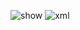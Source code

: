 ![show](https://github.com/DavidCondoriAguilar/DemoVentas3Capas/assets/103283145/8a2e79f7-c102-4684-9f2d-d06daa1f9c99)
![xml](https://github.com/DavidCondoriAguilar/DemoVentas3Capas/assets/103283145/8753bfb9-6917-45d3-a020-fed0488290c7)
